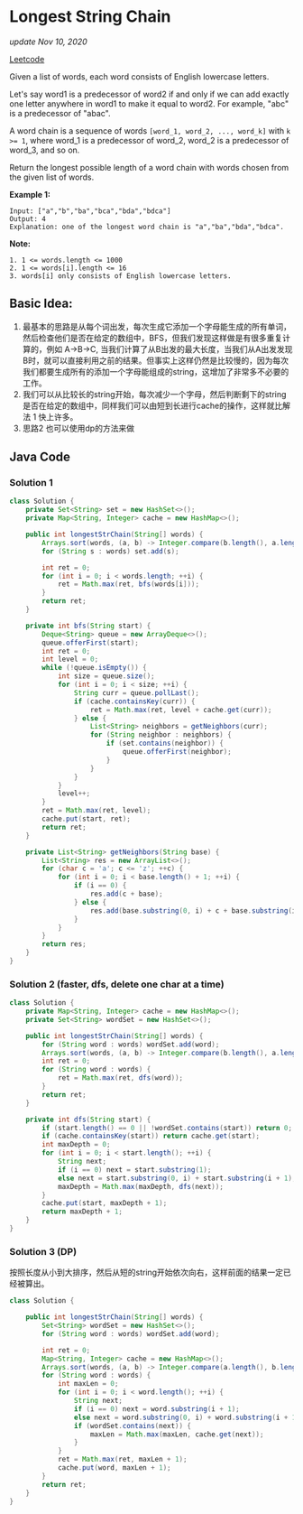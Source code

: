 # Longest String Chain

_update Nov 10, 2020_

[Leetcode](https://leetcode.com/problems/longest-string-chain/)

Given a list of words, each word consists of English lowercase letters.

Let's say word1 is a predecessor of word2 if and only if we can add exactly one letter anywhere in word1 to make it equal to word2. For example, "abc" is a predecessor of "abac".

A word chain is a sequence of words `[word_1, word_2, ..., word_k]` with `k >= 1`, where word\_1 is a predecessor of word\_2, word\_2 is a predecessor of word\_3, and so on.

Return the longest possible length of a word chain with words chosen from the given list of words.

**Example 1:**

```text
Input: ["a","b","ba","bca","bda","bdca"]
Output: 4
Explanation: one of the longest word chain is "a","ba","bda","bdca".
```

**Note:**

```text
1. 1 <= words.length <= 1000
2. 1 <= words[i].length <= 16
3. words[i] only consists of English lowercase letters.
```

## Basic Idea:

1. 最基本的思路是从每个词出发，每次生成它添加一个字母能生成的所有单词，然后检查他们是否在给定的数组中，BFS，但我们发现这样做是有很多重复计算的，例如 A-&gt;B-&gt;C, 当我们计算了从B出发的最大长度，当我们从A出发发现B时，就可以直接利用之前的结果。但事实上这样仍然是比较慢的，因为每次我们都要生成所有的添加一个字母能组成的string，这增加了非常多不必要的工作。
2. 我们可以从比较长的string开始，每次减少一个字母，然后判断剩下的string是否在给定的数组中，同样我们可以由短到长进行cache的操作，这样就比解法 1 快上许多。
3. 思路2 也可以使用dp的方法来做

## Java Code

### Solution 1

```java
class Solution {
    private Set<String> set = new HashSet<>();
    private Map<String, Integer> cache = new HashMap<>();

    public int longestStrChain(String[] words) {
        Arrays.sort(words, (a, b) -> Integer.compare(b.length(), a.length()));
        for (String s : words) set.add(s);

        int ret = 0;
        for (int i = 0; i < words.length; ++i) {
            ret = Math.max(ret, bfs(words[i]));
        }
        return ret;
    }

    private int bfs(String start) {
        Deque<String> queue = new ArrayDeque<>();
        queue.offerFirst(start);
        int ret = 0;
        int level = 0;
        while (!queue.isEmpty()) {
            int size = queue.size();
            for (int i = 0; i < size; ++i) {
                String curr = queue.pollLast();
                if (cache.containsKey(curr)) {
                    ret = Math.max(ret, level + cache.get(curr));
                } else {
                    List<String> neighbors = getNeighbors(curr);
                    for (String neighbor : neighbors) {
                        if (set.contains(neighbor)) {
                            queue.offerFirst(neighbor);
                        }
                    }
                }
            }
            level++;
        }
        ret = Math.max(ret, level);
        cache.put(start, ret);
        return ret;
    }

    private List<String> getNeighbors(String base) {
        List<String> res = new ArrayList<>();
        for (char c = 'a'; c <= 'z'; ++c) {
            for (int i = 0; i < base.length() + 1; ++i) {
                if (i == 0) {
                    res.add(c + base);
                } else {
                    res.add(base.substring(0, i) + c + base.substring(i));
                }
            }
        }
        return res;
    }
}
```

### Solution 2 \(faster, dfs, delete one char at a time\)

```java
class Solution {
    private Map<String, Integer> cache = new HashMap<>();
    private Set<String> wordSet = new HashSet<>();

    public int longestStrChain(String[] words) {
        for (String word : words) wordSet.add(word);
        Arrays.sort(words, (a, b) -> Integer.compare(b.length(), a.length()));
        int ret = 0;
        for (String word : words) {
            ret = Math.max(ret, dfs(word));
        }
        return ret;
    }

    private int dfs(String start) {
        if (start.length() == 0 || !wordSet.contains(start)) return 0;
        if (cache.containsKey(start)) return cache.get(start);
        int maxDepth = 0;
        for (int i = 0; i < start.length(); ++i) {
            String next;
            if (i == 0) next = start.substring(1);
            else next = start.substring(0, i) + start.substring(i + 1);
            maxDepth = Math.max(maxDepth, dfs(next));
        }
        cache.put(start, maxDepth + 1);
        return maxDepth + 1;
    }
}
```

### Solution 3 \(DP\)

按照长度从小到大排序，然后从短的string开始依次向右，这样前面的结果一定已经被算出。

```java
class Solution {

    public int longestStrChain(String[] words) {
        Set<String> wordSet = new HashSet<>();
        for (String word : words) wordSet.add(word);

        int ret = 0;
        Map<String, Integer> cache = new HashMap<>();
        Arrays.sort(words, (a, b) -> Integer.compare(a.length(), b.length()));
        for (String word : words) {
            int maxLen = 0;
            for (int i = 0; i < word.length(); ++i) {
                String next;
                if (i == 0) next = word.substring(i + 1);
                else next = word.substring(0, i) + word.substring(i + 1);
                if (wordSet.contains(next)) {
                    maxLen = Math.max(maxLen, cache.get(next));
                }
            }
            ret = Math.max(ret, maxLen + 1);
            cache.put(word, maxLen + 1);
        }
        return ret;
    }
}
```

